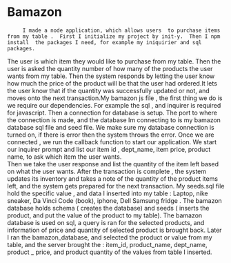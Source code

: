 # Bamazon

         I made a node application, which allows users  to purchase items from my table .  First I initialize my project by init-y.  Then I npm install  the packages I need, for example my iniquirier and sql packages. 
  The user is which item they would like to purchase from my table. Then the user is asked the quantity number of how many of the products
  the user wants from my table. Then the system responds by letting the user know how much the price of the product will be that the user 
  had ordered.It lets the user know that if the quantity was successfully updated or not, and moves onto the next transaction.My bamazon js file , the first thing we do is we require our dependencies.  For example  the sql , and inquirer is required for 
  javascript. Then a connection for database is setup. The port to where the connection is made, and the database Im connecting to is my
  bamazon database sql file and seed file. We make sure my database connection is turned on, if there is error then the system throws the
  error. Once we are connected , we run the callback function to start our application. We start our  inquirer prompt and list our item 
  id , dept_name, item price, product name, to ask which item the user wants.                                                         
      Then we  take the user response and list the quantity of the item left based on what the user wants. After the transaction is complete , the system updates its inventory and takes a note of the 
  quantity of the product items left, and the system gets prepared for the next transaction.    My seeds.sql file hold the specific value ,
  and data I inserted into my table : Laptop, nike sneaker, Da Vinci Code (book), iphone, Dell Samsung fridge . The bamazon database holds
  schema ( creates the database)  and seeds ( inserts the product, and put the value of the product to my table). The bamazon database is
  used on sql, a query is ran for the selected products, and information of price and quantity of selected product is brought back. Later I
  ran the bamazon_database, and selected the product or value from my table, and the server brought the : item_id, product_name, dept_name,
  product _ price, and product quantity of the values from table I inserted. 
